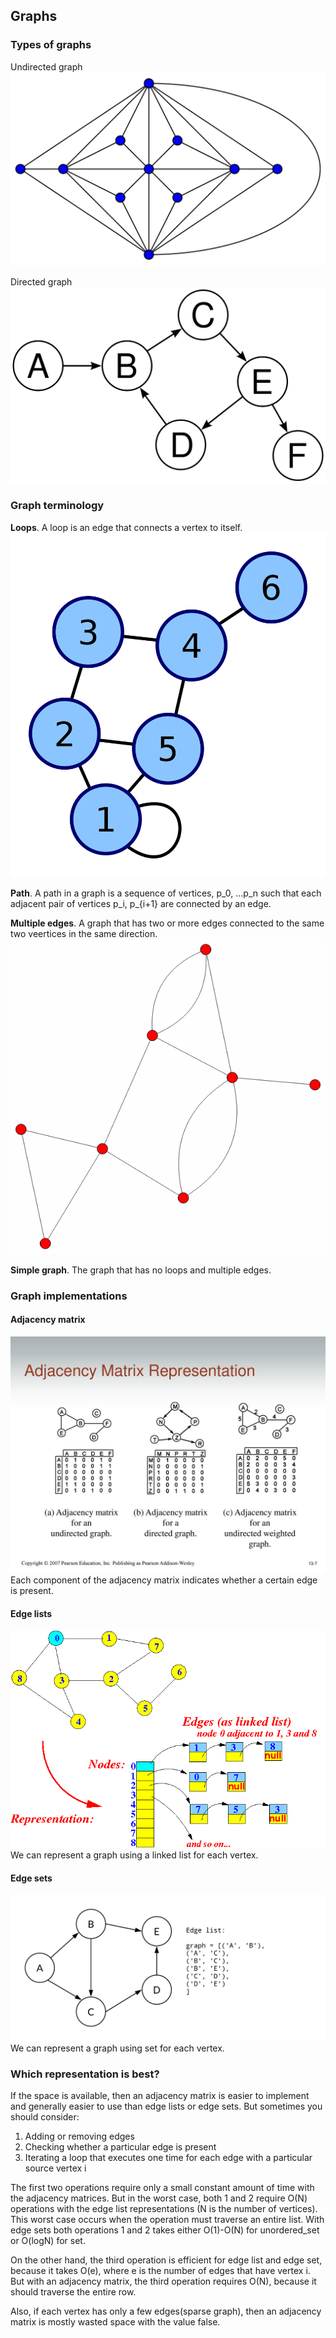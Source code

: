 ## Graphs

### Types of graphs

Undirected graph
![undirected_graph](../../static/week08/undirected_graph.png)

Directed graph
![directed_graph](../../static/week08/directed_graph.png)

### Graph terminology

**Loops**. A loop is an edge that connects a vertex to itself.
![loop](../../static/week08/loop.png)

**Path**. A path in a graph is a sequence of vertices, p_0, ...p_n such that each adjacent pair of vertices p_i, p_{i+1} are connected by an edge.

**Multiple edges**. A graph that has two or more edges connected to the same two veertices in the same direction.
![multiple](../../static/week08/multiple.png)

**Simple graph**. The graph that has no loops and multiple edges.

### Graph implementations

#### **Adjacency matrix**

![adjacency](../../static/week08/adjacency_matrix_representation.jpeg)
Each component of the adjacency matrix indicates whether a certain edge is present.
#### **Edge lists**

![edge_lists](../../static/week08/edge_lists.gif)
We can represent a graph using a linked list for each vertex.

#### **Edge sets**

![edge_sets](../../static/week08/edge_set.png)
We can represent a graph using set for each vertex.

### Which representation is best?

If the space is available, then an adjacency matrix is easier to implement and generally easier to use than edge lists or edge sets. But sometimes you should consider:

1. Adding or removing edges
2. Checking whether a particular edge is present
3. Iterating a loop that executes one time for each edge with a particular source vertex i

The first two operations require only a small constant amount of time with the adjacency matrices. But in the worst case, both 1 and 2 require O(N) operations with the edge list representations (N is the number of vertices). This worst case occurs when the operation must traverse an entire list. With edge sets both operations 1 and 2 takes either O(1)-O(N) for unordered_set or O(logN) for set.

On the other hand, the third operation is efficient for edge list and edge set, because it takes O(e), where e is the number of edges that have vertex i. But with an adjacency matrix, the third operation requires O(N), because it should traverse the entire row.

Also, if each vertex has only a few edges(sparse graph), then an adjacency matrix is mostly wasted space with the value false.